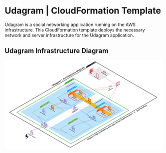 # Udagram | CloudFormation Template

Udagram is a social networking application running on the AWS infrastructure. This CloudFormation template deploys the necessary network and server infrastructure for the Udagram application.

## Udagram Infrastructure Diagram

<img src="/udagram-infra-diagram.png">
